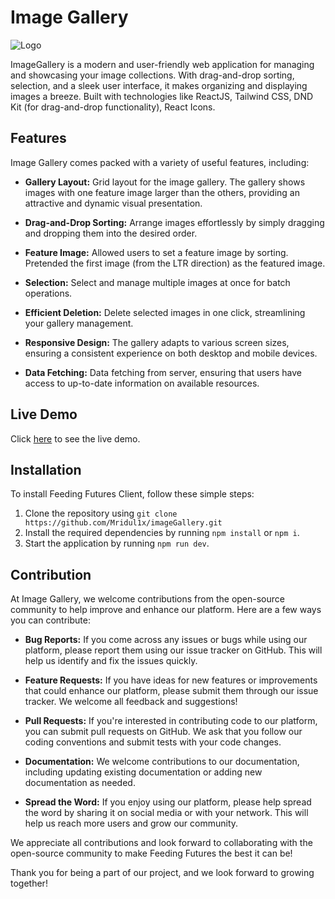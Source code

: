 # Image Gallery

![Logo](https://res.cloudinary.com/dfilp24nj/image/upload/f_auto,q_auto/b5mdqywwnlnwlzugj2kx)

ImageGallery is a modern and user-friendly web application for managing and showcasing your image collections. With drag-and-drop sorting, selection, and a sleek user interface, it makes organizing and displaying images a breeze. Built with technologies like ReactJS, Tailwind CSS, DND Kit (for drag-and-drop functionality), React Icons.

## Features

Image Gallery comes packed with a variety of useful features, including:

- **Gallery Layout:** Grid layout for the image gallery. The gallery shows images with one feature image larger than the others, providing an attractive and dynamic visual presentation.

- **Drag-and-Drop Sorting:** Arrange images effortlessly by simply dragging and dropping them into the desired order.

- **Feature Image:** Allowed users to set a feature image by sorting. Pretended the first image (from the LTR direction) as the featured image.

- **Selection:** Select and manage multiple images at once for batch operations.

- **Efficient Deletion:** Delete selected images in one click, streamlining your gallery management.

- **Responsive Design:** The gallery adapts to various screen sizes, ensuring a consistent experience on both desktop and mobile devices.

- **Data Fetching:** Data fetching from server, ensuring that users have access to up-to-date information on available resources.

## Live Demo

Click [here](https://image-gallery-mridul1x.netlify.app/) to see the live demo.

## Installation

To install Feeding Futures Client, follow these simple steps:

1. Clone the repository using `git clone https://github.com/Mridul1x/imageGallery.git`
2. Install the required dependencies by running `npm install` or `npm i`.
3. Start the application by running `npm run dev`.

## Contribution

At Image Gallery, we welcome contributions from the open-source community to help improve and enhance our platform. Here are a few ways you can contribute:

- **Bug Reports:** If you come across any issues or bugs while using our platform, please report them using our issue tracker on GitHub. This will help us identify and fix the issues quickly.

- **Feature Requests:** If you have ideas for new features or improvements that could enhance our platform, please submit them through our issue tracker. We welcome all feedback and suggestions!

- **Pull Requests:** If you're interested in contributing code to our platform, you can submit pull requests on GitHub. We ask that you follow our coding conventions and submit tests with your code changes.

- **Documentation:** We welcome contributions to our documentation, including updating existing documentation or adding new documentation as needed.

- **Spread the Word:** If you enjoy using our platform, please help spread the word by sharing it on social media or with your network. This will help us reach more users and grow our community.

We appreciate all contributions and look forward to collaborating with the open-source community to make Feeding Futures the best it can be!

Thank you for being a part of our project, and we look forward to growing together!
